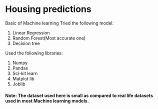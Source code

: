 # Housing predictions

Basic of Machine learning
Tried the following model:
1. Linear Regression
2. Random Forest(Most accurate one)
3. Decision tree

Used the following libraries:
1. Numpy
2. Pandas
3. Sci-kit learn
4. Matplot lib
5. Joblib

#### Note: The dataset used here is small as compared to real life datasets used in most Machine learning models.
